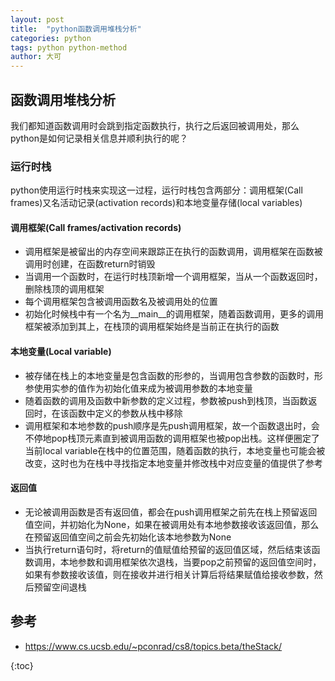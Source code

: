 ```yaml
---
layout: post
title:  "python函数调用堆栈分析"
categories: python
tags: python python-method
author: 大可
---
```


## 函数调用堆栈分析
我们都知道函数调用时会跳到指定函数执行，执行之后返回被调用处，那么python是如何记录相关信息并顺利执行的呢？

### 运行时栈
python使用运行时栈来实现这一过程，运行时栈包含两部分：调用框架(Call frames)又名活动记录(activation records)和本地变量存储(local variables)

#### 调用框架(Call frames/activation records)
- 调用框架是被留出的内存空间来跟踪正在执行的函数调用，调用框架在函数被调用时创建，在函数return时销毁
- 当调用一个函数时，在运行时栈顶新增一个调用框架，当从一个函数返回时，删除栈顶的调用框架
- 每个调用框架包含被调用函数名及被调用处的位置
- 初始化时候栈中有一个名为__main__的调用框架，随着函数调用，更多的调用框架被添加到其上，在栈顶的调用框架始终是当前正在执行的函数

#### 本地变量(Local variable)
- 被存储在栈上的本地变量是包含函数的形参的，当调用包含参数的函数时，形参使用实参的值作为初始化值来成为被调用参数的本地变量
- 随着函数的调用及函数中新参数的定义过程，参数被push到栈顶，当函数返回时，在该函数中定义的参数从栈中移除
- 调用框架和本地参数的push顺序是先push调用框架，故一个函数退出时，会不停地pop栈顶元素直到被调用函数的调用框架也被pop出栈。这样便圈定了当前local variable在栈中的位置范围，随着函数的执行，本地变量也可能会被改变，这时也为在栈中寻找指定本地变量并修改栈中对应变量的值提供了参考

#### 返回值
- 无论被调用函数是否有返回值，都会在push调用框架之前先在栈上预留返回值空间，并初始化为None，如果在被调用处有本地参数接收该返回值，那么在预留返回值空间之前会先初始化该本地参数为None
- 当执行return语句时，将return的值赋值给预留的返回值区域，然后结束该函数调用，本地参数和调用框架依次退栈，当要pop之前预留的返回值空间时，如果有参数接收该值，则在接收并进行相关计算后将结果赋值给接收参数，然后预留空间退栈

## 参考
- https://www.cs.ucsb.edu/~pconrad/cs8/topics.beta/theStack/

{:toc}